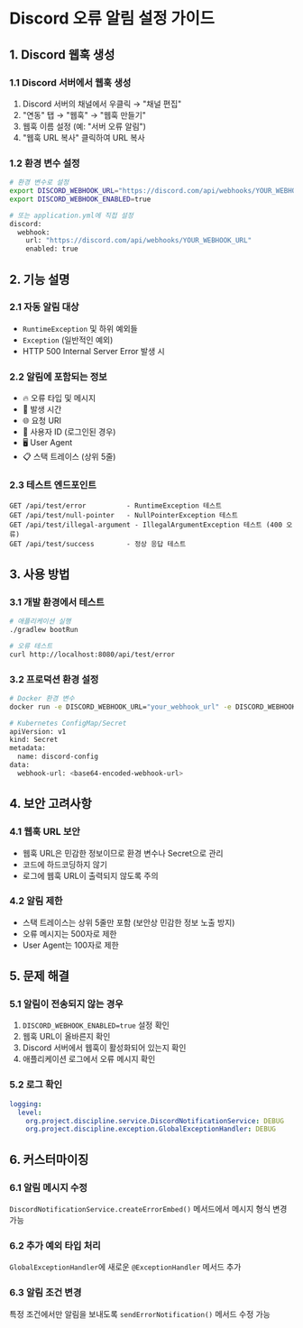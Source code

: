 # Discord 오류 알림 설정 가이드

## 1. Discord 웹훅 생성

### 1.1 Discord 서버에서 웹훅 생성
1. Discord 서버의 채널에서 우클릭 → "채널 편집"
2. "연동" 탭 → "웹훅" → "웹훅 만들기"
3. 웹훅 이름 설정 (예: "서버 오류 알림")
4. "웹훅 URL 복사" 클릭하여 URL 복사

### 1.2 환경 변수 설정
```bash
# 환경 변수로 설정
export DISCORD_WEBHOOK_URL="https://discord.com/api/webhooks/YOUR_WEBHOOK_URL"
export DISCORD_WEBHOOK_ENABLED=true

# 또는 application.yml에 직접 설정
discord:
  webhook:
    url: "https://discord.com/api/webhooks/YOUR_WEBHOOK_URL"
    enabled: true
```

## 2. 기능 설명

### 2.1 자동 알림 대상
- `RuntimeException` 및 하위 예외들
- `Exception` (일반적인 예외)
- HTTP 500 Internal Server Error 발생 시

### 2.2 알림에 포함되는 정보
- 🔥 오류 타입 및 메시지
- 📅 발생 시간
- 🌐 요청 URI
- 👤 사용자 ID (로그인된 경우)
- 🖥️ User Agent
- 📋 스택 트레이스 (상위 5줄)

### 2.3 테스트 엔드포인트
```
GET /api/test/error          - RuntimeException 테스트
GET /api/test/null-pointer   - NullPointerException 테스트
GET /api/test/illegal-argument - IllegalArgumentException 테스트 (400 오류)
GET /api/test/success        - 정상 응답 테스트
```

## 3. 사용 방법

### 3.1 개발 환경에서 테스트
```bash
# 애플리케이션 실행
./gradlew bootRun

# 오류 테스트
curl http://localhost:8080/api/test/error
```

### 3.2 프로덕션 환경 설정
```bash
# Docker 환경 변수
docker run -e DISCORD_WEBHOOK_URL="your_webhook_url" -e DISCORD_WEBHOOK_ENABLED=true your-app

# Kubernetes ConfigMap/Secret
apiVersion: v1
kind: Secret
metadata:
  name: discord-config
data:
  webhook-url: <base64-encoded-webhook-url>
```

## 4. 보안 고려사항

### 4.1 웹훅 URL 보안
- 웹훅 URL은 민감한 정보이므로 환경 변수나 Secret으로 관리
- 코드에 하드코딩하지 않기
- 로그에 웹훅 URL이 출력되지 않도록 주의

### 4.2 알림 제한
- 스택 트레이스는 상위 5줄만 포함 (보안상 민감한 정보 노출 방지)
- 오류 메시지는 500자로 제한
- User Agent는 100자로 제한

## 5. 문제 해결

### 5.1 알림이 전송되지 않는 경우
1. `DISCORD_WEBHOOK_ENABLED=true` 설정 확인
2. 웹훅 URL이 올바른지 확인
3. Discord 서버에서 웹훅이 활성화되어 있는지 확인
4. 애플리케이션 로그에서 오류 메시지 확인

### 5.2 로그 확인
```yaml
logging:
  level:
    org.project.discipline.service.DiscordNotificationService: DEBUG
    org.project.discipline.exception.GlobalExceptionHandler: DEBUG
```

## 6. 커스터마이징

### 6.1 알림 메시지 수정
`DiscordNotificationService.createErrorEmbed()` 메서드에서 메시지 형식 변경 가능

### 6.2 추가 예외 타입 처리
`GlobalExceptionHandler`에 새로운 `@ExceptionHandler` 메서드 추가

### 6.3 알림 조건 변경
특정 조건에서만 알림을 보내도록 `sendErrorNotification()` 메서드 수정 가능 